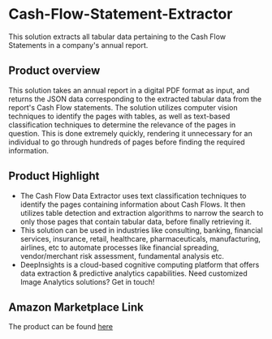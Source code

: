 # Cash-Flow-Statement-Extractor
This solution extracts all tabular data pertaining to the Cash Flow Statements in a company's annual report.

## Product overview
This solution takes an annual report in a digital PDF format as input, and returns the JSON data corresponding to the extracted tabular data from the report's Cash Flow statements. The solution utilizes computer vision techniques to identify the pages with tables, as well as text-based classification techniques to determine the relevance of the pages in question. This is done extremely quickly, rendering it unnecessary for an individual to go through hundreds of pages before finding the required information.

## Product Highlight 
* The Cash Flow Data Extractor uses text classification techniques to identify the pages containing information about Cash Flows. It then utilizes table detection and extraction algorithms to narrow the search to only those pages that contain tabular data, before finally retrieving it.
* This solution can be used in industries like consulting, banking, financial services, insurance, retail, healthcare, pharmaceuticals, manufacturing, airlines, etc to automate processes  like financial spreading, vendor/merchant risk assessment, fundamental analysis etc.
* DeepInsights is a cloud-based cognitive computing platform that offers data extraction & predictive analytics capabilities. Need customized Image Analytics solutions? Get in touch!

## Amazon Marketplace Link
The product can be found [here](https://aws.amazon.com/marketplace/)


